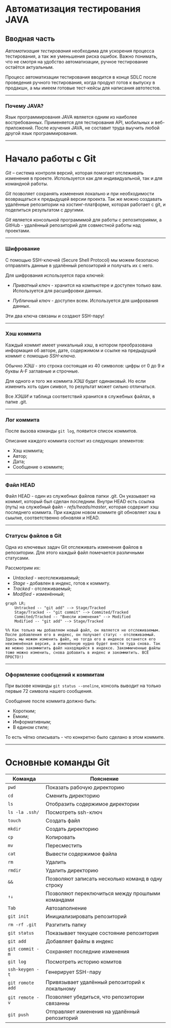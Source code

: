 # **Автоматизация тестирования JAVA**

## **Вводная часть**

*Автоматизация тестирования* необходима для ускорения процесса тестирования, а так же уменьшения риска ошибок. Важно понимать, что не смотря на удобство автоматизации, ручное тестирование остаётся актуальным.

Процесс автоматизации тестирования вводится в конце SDLC после проведения ручного тестирования, когда продукт готов к выпуску в продакшн, а мы имеем готовые тест-кейсы для написания автотестов.

----
### **Почему JAVA?**

Язык программирования JAVA является одним из наиболее востребованных. Применяется для тестирования API, мобильных и веб-приложений. После изучения JAVA, не составит труда выучить любой другой язык программирования.

----
# **Начало работы с Git**

*Git* – система контроля версий, которая помогает отслеживать изменения в проекте. Используется как для индивидуальной, так и для командной работы.

*Git* позволяет сохранять изменения локально и при необходимости возвращаться к предыдущей версии проекта. Так же можно создавать удалённые репозитории на хостинг-платформе, которая работает с git, и поделиться результатом с другими.

*Git* является консольной программмой для работы с репозиториями, а GitHub - удалённый репозиторий для совместной работы над проектами.

----
### **Шифрование**

С помощью SSH-ключей (Secure Shell Protocol) мы можем безопасно отправлять данные в удалённый репозиторий и получать их с него.

Для шифрования используется пара ключей:

- *Приватный ключ* - хранится на компьютере и доступен только вам. Используется для расшифровки данных.

- *Публичный ключ* - доступен всем. Используется для шифрования данных.

Эти два ключа связаны и создают SSH-пару!

----
### **Хэш коммита**

Каждый коммит имеет уникальный *хэш*, в котором преобразована информация об авторе, дате, содержимом и ссылке на предыдущий коммит с помощью *SSH-ключа*.

Обычно *ХЭШ* - это строка состоящая из 40 символов: цифры от 0 до 9 и буквы A-F заглавные и строчные.

Для одного и того же коммита *ХЭШ* будет одинаковый. Но если изменить хоть один символ, то результат может сильно отличаться.

Все *ХЭШИ* и таблица соответствий хранится в служебных файлах, в папке .git.

----
### **Лог коммита**

После вызова команды `git log`, появится список коммитов.

Описание каждого коммита состоит из следующих элементов:

- Хэш коммита;
- Автор;
- Дата;
- Сообщение о коммите;

----
### **Файл HEAD**

Файл HEAD - один из служебных файлов папки .git. Он указывает на коммит, который был сделан последним. Внутри HEAD есть ссылка (путь) на служебный файл - *refs/heads/master*, которая содержит хэш последнего коммита. При каждом новом коммите git обновляет хэш в сыылке, соответственно обновляя и HEAD.

----
### **Статусы файлов в Git**

Одна из ключевых задач Git отслеживать изменения файлов в репозитории. Для этого каждый файл помечается различными статусами.

Рассмотрим их:

- *Untacked* - неотслеживаемый;
- *Stage* - добавлен в индекс, готов к коммиту.
- *Tracked* - отслеживаемый;
- *Modified* - изменённый;


```mermaid
graph LR;
	Untracked -- "git add" --> Stage/Tracked
	Stage/Tracked -- "git commit" --> Commited/Tracked
	Commited/Tracked -- "Внесли изменения" --> Modified
	Modified -- "git add" --> Stage/Tracked

%% Как только мы добавляем новый файл, он является не отслеживаемым. После добавления его в индекс, он получает статус - отслеживаемый. Здесь мы можем изменить файл, но тогда его в индексе останется его неизменённая версия, а изменённую нудно будет внести туда снова. Так же можно закоммитить файл находящийся в индексе. Закоммиченные файлы тоже можно изменить, снова добавить в индекс и закоммитить. ВСЁ ПРОСТО!)
```

----
### **Оформление сообщений к коммитам**

При вызове команды `git status --oneline`, консоль выводит на только первые 72 символа нашего сообщения.

Сообщение после коммита должно быть:

- Коротким;
- Ёмким;
- Информативным;
- В едином стиле;

То есть чётко описывать - что конкретно было сделано в этом коммите.

----
# **Основные команды Git**

**Команда** | **Пояснение**
--- | ---
`pwd` | Показать рабочую директорию
`cd` | Сменить директорию
`ls` | Отобразить содержимое директории
`ls -la .ssh/` | Посмотреть ssh-ключ
`touch` | Создать файл
`mkdir` | Создать директорию
`cp` | Копировать
`mv` | Пересместить
`cat` | Вывести содержимое файла
`rm` | Удалить
`rmdir` | Удалить директорию
`&&` | Позволяют записать несколько команд в одну строку
`↑↓` | Позволяют переключиться между прошлыми командами
`Tab` | Автозаполнение
`git init` | Инициализировать репозиторий
`rm -rf .git` | Разгитить папку
`git status` | Показывает текущее состояние репозитория
`git add` | Добавляет файлы в индекс
`git commit -m` | Сохраняет последние изменения
`git log` | Посмотреть историю комитов
`ssh-keygen -t` | Генерирует SSH-пару
`git romote add` | Привязывает удалённый репозиторий к локальному
`git remote -v` | Позволяет убедиться, что репозитории связанны
`git push` | Отправляет изменения на удалённый репозиторий